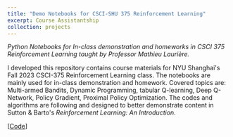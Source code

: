 ```yaml
---
title: "Demo Notebooks for CSCI-SHU 375 Reinforcement Learning"
excerpt: Course Assistantship
collection: projects
---
```


*Python Notebooks for In-class demonstration and homeworks in CSCI 375 Reinforcement Learning taught by Professor Mathieu Laurière.*

I developed this repository contains course materials for NYU Shanghai's Fall 2023 CSCI-375 Reinforcement Learning class. The notebooks are mainly used for in-class demonstration and homework. Covered topics are: Multi-armed Bandits, Dynamic Programming, tabular Q-learning, Deep Q-Network, Policy Gradient, Proximal Policy Optimization. The codes and algorithms are following and designed to better demonstrate content in Sutton & Barto's *Reinforcement Learning: An Introduction*.

[[Code](https://github.com/BaleChen/RL-course-material)] 